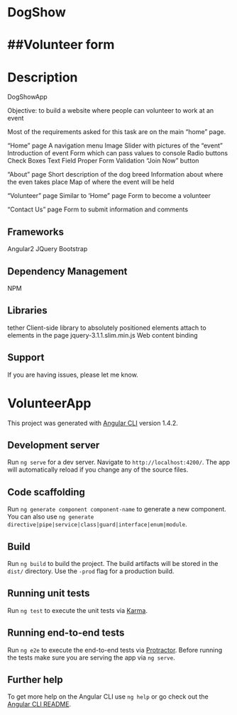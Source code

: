 
# DogShow
##Volunteer form
=======
# Description 
DogShowApp

Objective: to build a website where people can volunteer to work at an event

Most of the requirements asked for this task are on the main “home” page.

“Home” page
    A navigation menu
    Image Slider with pictures of the “event”
    Introduction of event
    Form which can pass values to console
    Radio buttons
    Check Boxes
    Text Field
    Proper Form Validation
    “Join Now” button

“About” page
    Short description of the dog breed
    Information about where the even takes place
    Map of where the event will be held 

“Volunteer” page
    Similar to ‘Home” page
    Form to become a volunteer

“Contact Us” page
    Form to submit information and comments

## Frameworks

Angular2
JQuery
Bootstrap

## Dependency Management

NPM

## Libraries
tether
Client-side library to absolutely positioned elements attach to elements in the page
jquery-3.1.1.slim.min.js
Web content binding

Support
-------

If you are having issues, please let me know.



# VolunteerApp

This project was generated with [Angular CLI](https://github.com/angular/angular-cli) version 1.4.2.

## Development server

Run `ng serve` for a dev server. Navigate to `http://localhost:4200/`. The app will automatically reload if you change any of the source files.

## Code scaffolding

Run `ng generate component component-name` to generate a new component. You can also use `ng generate directive|pipe|service|class|guard|interface|enum|module`.

## Build

Run `ng build` to build the project. The build artifacts will be stored in the `dist/` directory. Use the `-prod` flag for a production build.

## Running unit tests

Run `ng test` to execute the unit tests via [Karma](https://karma-runner.github.io).

## Running end-to-end tests

Run `ng e2e` to execute the end-to-end tests via [Protractor](http://www.protractortest.org/).
Before running the tests make sure you are serving the app via `ng serve`.

## Further help

To get more help on the Angular CLI use `ng help` or go check out the [Angular CLI README](https://github.com/angular/angular-cli/blob/master/README.md).
